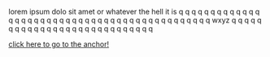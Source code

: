 lorem ipsum dolo sit amet or whatever the hell it is
q
q
q
q
q
q
q
q
q
q
q
q
q
q
q
q
q
q
q
q
q
q
q
<a name="test1"></a>
q
q
q
q
q
q
q
q
q
q
q
q
q
q
q
q
q
q
q
q
q
q
wxyz
q
q
q
q
q
q
q
q
q
q
q
q
q
q
q
q
q
q
q
q
q
q
q
q
q
q
q
q


[click here to go to the anchor!](#test1)
